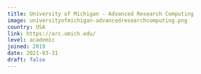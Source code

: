 ```yaml
---
title: University of Michigan - Advanced Research Computing
image: universityofmichigan-advancedresearchcomputing.png
country: USA
link: https://arc.umich.edu/
level: academic
joined: 2019
date: 2021-03-31
draft: false
---
```

